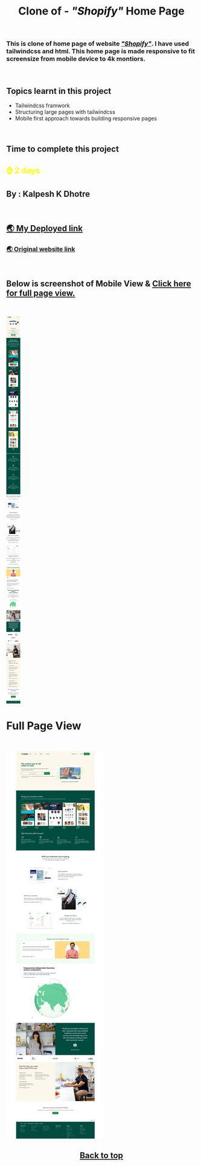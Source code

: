 # <center>**Clone of - <font color="#090909"><i>"Shopify"</i></font> Home Page**</center>

<br>

### This is clone of home page of website [<font color="#090909"><i>"Shopify"</i></font>](https://rode.com/en). I have used tailwindcss and html. This home page is made responsive to fit screensize from mobile device to 4k montiors.

<br>

## Topics learnt in this project

-   Tailwindcss framwork
-   Structuring large pages with tailwindcss
-   Mobile first approach towards building responsive pages

<br>

## Time to complete this project

## <font color="Yellow">**⌚ 2 days**</font>

## **By : Kalpesh K Dhotre**

<br>

## <a href="https://talewindcss-shopify-clone.netlify.app/" target="_blank">🌏 My Deployed link

</a>

### <a href="https://paytm.com/" target="_blank">🌏 Original website link</a>

<br>

## Below is screenshot of Mobile View & [Click here for full page view.](#full-page-view)

<br>

![Mobile Resonsive Page Screenshot](./MobileViewShopify.jpeg)
<br>

# Full Page View

<br>

![Mobile Resonsive Page Screenshot](./BigScreenShopify.jpeg)

## <center> [Back to top](#centerclone-of---font-color090909ishopifyifont-home-pagecenter)</center>

